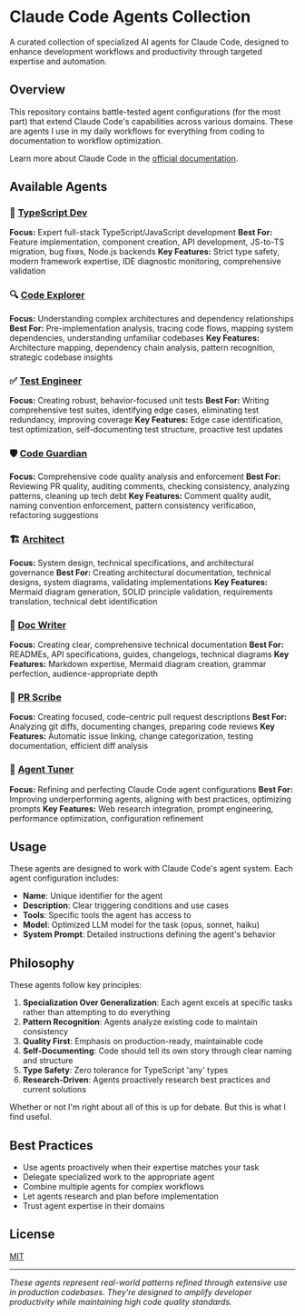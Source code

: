 # Claude Code Agents Collection

A curated collection of specialized AI agents for Claude Code, designed to enhance development workflows and productivity through targeted expertise and automation.

## Overview

This repository contains battle-tested agent configurations (for the most part) that extend Claude Code's capabilities across various domains. These are agents I use in my daily workflows for everything from coding to documentation to workflow optimization.

Learn more about Claude Code in the [official documentation](https://docs.anthropic.com/en/docs/claude-code).

## Available Agents

### 🎯 **[TypeScript Dev](agents/typescript-dev.md)**

**Focus:** Expert full-stack TypeScript/JavaScript development
**Best For:** Feature implementation, component creation, API development, JS-to-TS migration, bug fixes, Node.js backends
**Key Features:** Strict type safety, modern framework expertise, IDE diagnostic monitoring, comprehensive validation

### 🔍 **[Code Explorer](agents/code-explorer.md)**

**Focus:** Understanding complex architectures and dependency relationships
**Best For:** Pre-implementation analysis, tracing code flows, mapping system dependencies, understanding unfamiliar codebases
**Key Features:** Architecture mapping, dependency chain analysis, pattern recognition, strategic codebase insights

### ✅ **[Test Engineer](agents/test-engineer.md)**

**Focus:** Creating robust, behavior-focused unit tests
**Best For:** Writing comprehensive test suites, identifying edge cases, eliminating test redundancy, improving coverage
**Key Features:** Edge case identification, test optimization, self-documenting test structure, proactive test updates

### 🛡️ **[Code Guardian](agents/code-guardian.md)**

**Focus:** Comprehensive code quality analysis and enforcement
**Best For:** Reviewing PR quality, auditing comments, checking consistency, analyzing patterns, cleaning up tech debt
**Key Features:** Comment quality audit, naming convention enforcement, pattern consistency verification, refactoring suggestions

### 🏗️ **[Architect](agents/architect.md)**

**Focus:** System design, technical specifications, and architectural governance
**Best For:** Creating architectural documentation, technical designs, system diagrams, validating implementations
**Key Features:** Mermaid diagram generation, SOLID principle validation, requirements translation, technical debt identification

### 📝 **[Doc Writer](agents/doc-writer.md)**

**Focus:** Creating clear, comprehensive technical documentation
**Best For:** READMEs, API specifications, guides, changelogs, technical diagrams
**Key Features:** Markdown expertise, Mermaid diagram creation, grammar perfection, audience-appropriate depth

### 📜 **[PR Scribe](agents/pr-scribe.md)**

**Focus:** Creating focused, code-centric pull request descriptions
**Best For:** Analyzing git diffs, documenting changes, preparing code reviews
**Key Features:** Automatic issue linking, change categorization, testing documentation, efficient diff analysis

### 🔧 **[Agent Tuner](agents/agent-tuner.md)**

**Focus:** Refining and perfecting Claude Code agent configurations
**Best For:** Improving underperforming agents, aligning with best practices, optimizing prompts
**Key Features:** Web research integration, prompt engineering, performance optimization, configuration refinement

## Usage

These agents are designed to work with Claude Code's agent system. Each agent configuration includes:

- **Name**: Unique identifier for the agent
- **Description**: Clear triggering conditions and use cases
- **Tools**: Specific tools the agent has access to
- **Model**: Optimized LLM model for the task (opus, sonnet, haiku)
- **System Prompt**: Detailed instructions defining the agent's behavior

## Philosophy

These agents follow key principles:

1. **Specialization Over Generalization**: Each agent excels at specific tasks rather than attempting to do everything
2. **Pattern Recognition**: Agents analyze existing code to maintain consistency
3. **Quality First**: Emphasis on production-ready, maintainable code
4. **Self-Documenting**: Code should tell its own story through clear naming and structure
5. **Type Safety**: Zero tolerance for TypeScript 'any' types
6. **Research-Driven**: Agents proactively research best practices and current solutions

Whether or not I'm right about all of this is up for debate. But this is what I find useful.

## Best Practices

- Use agents proactively when their expertise matches your task
- Delegate specialized work to the appropriate agent
- Combine multiple agents for complex workflows
- Let agents research and plan before implementation
- Trust agent expertise in their domains

## License

[MIT](LICENSE)

---

_These agents represent real-world patterns refined through extensive use in production codebases. They're designed to amplify developer productivity while maintaining high code quality standards._
